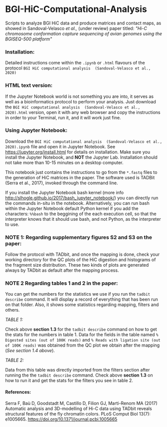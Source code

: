 # BGI-HiC-Computational-Analysis 
Scripts to analyze BGI HiC data and produce matrices and contact maps, as showed in Sandoval-Velasco *et al.,* (under review) paper titled: *"Hi-C chromosome conformation capture sequencing of avian genomes using the BGISEQ-500 platform"*

### Installation:
Detailed instructions come within the `.ipynb` or `.html` flavours of the protocol `BGI HiC computational analysis  (Sandoval-Velasco et al., 2020)`

### HTML text version:

If the Jupyter Notebook world is not something you are into, it serves as well as a bioinformatics protocol to perform your analysis. Just download the `BGI HiC computational analysis  (Sandoval-Velasco et al., 2020).html` version, open it with any web browser and copy the instructions in order to your Terminal, run it, and it will work just fine.

### Using Jupyter Notebook:

Download the `BGI HiC computational analysis  (Sandoval-Velasco et al., 2020).ipynb` file and open it in Jupyter Notebook. See https://jupyter.org/install.html for details on installation. Make sure you install the Jupyter Notebook, and **NOT** the Jupyter Lab. Installation should not take more than 10-15 minutes on a desktop computer.

This notebook just contains the instructions to go from the `*.fastq` files to the generation of HiC matrices in the paper.
The software used is TADBit (Serra et al., 2017), invoked through the command line. 

If you install the Jupyter Notebook bash kernel (more info http://slhogle.github.io/2017/bash_jupyter_notebook/) you can directly run the commands in-situ in the notebook. Alternatively, you can run bash within the Jupyter Notebook default Python kernel if you add the characters: `%%bash` to the beggining of the each execution cell, so that the interpreter knows that it should use bash, and not Python, as the interpreter to use.

### **NOTE 1:** Regarding supplementary figures S2 and S3 on the paper:
Follow the protocol with TADbit, and once the mapping is done, check your working directory for the QC plots of the HiC digestion and histograms of the fragment size distribution. These two kinds of plots are generated always by TADbit as default after the mapping process.

### **NOTE 2** Regarding tables 1 and 2 in the paper:
You can get the numbers for the statistics we use if you run the `tadbit describe` command. It will display a record of everything that has been run on that folder. Also, it shows some statistics regarding mapping, filters and others.

*TABLE 1:*

Check above **section 1.3** for the `tadbit describe` command on how to get the stats for the numbers in table 1.
Data for the fields in the table named `% Digested sites (out of 100K reads)` and `% Reads with ligation site (out of 100K reads)` was obtained from the QC plot we obtain after the mapping (*See section 1.4 above*). 

*TABLE 2:*

Data from this table was directly imported from the filters section after running the the `tadbit describe` command. Check above **section 1.3** on how to run it and get the stats for the filters you see in table 2.


#### References:

Serra F, Baù D, Goodstadt M, Castillo D, Filion GJ, Marti-Renom MA (2017) Automatic analysis and 3D-modelling of Hi-C data using TADbit reveals structural features of the fly chromatin colors. PLoS Comput Biol 13(7): e1005665. https://doi.org/10.1371/journal.pcbi.1005665
